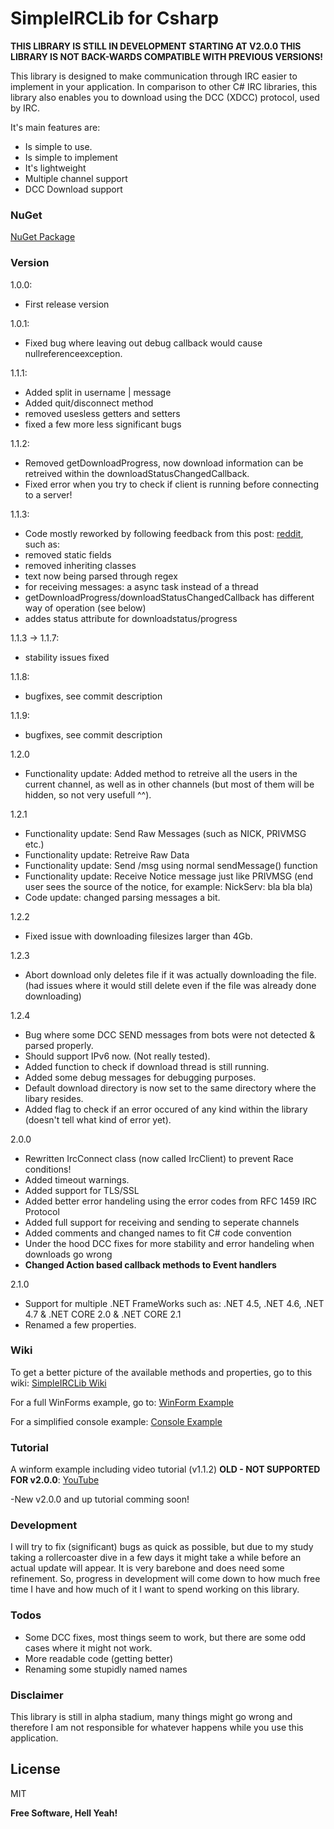 # SimpleIRCLib for Csharp
**THIS LIBRARY IS STILL IN DEVELOPMENT**
**STARTING AT V2.0.0 THIS LIBRARY IS NOT BACK-WARDS COMPATIBLE WITH PREVIOUS VERSIONS!**

This library is designed to make communication through IRC easier to implement in your application. In comparison to other C# IRC libraries, this library also enables you to download using the DCC (XDCC) protocol, used by IRC. 

It's main features are:

  - Is simple to use.
  - Is simple to implement
  - It's lightweight
  - Multiple channel support
  - DCC Download support

### NuGet
[NuGet Package](https://www.nuget.org/packages/SimpleIRCLib)

### Version
1.0.0:
- First release version

1.0.1:
- Fixed bug where leaving out debug callback would cause nullreferenceexception. 


1.1.1:
- Added split in username | message
- Added quit/disconnect method
- removed usesless getters and setters
- fixed a few more less significant bugs

1.1.2:
- Removed getDownloadProgress, now download information can be retreived within the  downloadStatusChangedCallback.
- Fixed error when you try to check if client is running before connecting to a server!

1.1.3:
- Code mostly reworked by following feedback from this post: [reddit](https://www.reddit.com/r/csharp/comments/452i80/simple_irc_library_with_dcc_download_option_d/), such as:
- removed static fields
- removed inheriting classes
- text now being parsed through regex
- for receiving messages: a async task instead of a thread
- getDownloadProgress/downloadStatusChangedCallback has different way of operation (see below)
- addes status attribute for downloadstatus/progress

1.1.3 -> 1.1.7:
- stability issues fixed

1.1.8:
- bugfixes, see commit description

1.1.9:
- bugfixes, see commit description

1.2.0
- Functionality update: Added method to retreive all the users in the current channel, as well as in other channels (but most of them will be hidden, so not very usefull ^^).

1.2.1
- Functionality update: Send Raw Messages (such as NICK, PRIVMSG etc.)
- Functionality update: Retreive Raw Data
- Functionality update: Send /msg using normal sendMessage() function
- Functionality update: Receive Notice message just like PRIVMSG (end user sees the source of the notice, for example: NickServ: bla bla bla)
- Code update: changed parsing messages a bit.

1.2.2
- Fixed issue with downloading filesizes larger than 4Gb.

1.2.3
- Abort download only deletes file if it was actually downloading the file.(had issues where it would still delete even if the file was already done downloading)
 
1.2.4
- Bug where some DCC SEND messages from bots were not detected & parsed properly. 
- Should support IPv6 now. (Not really tested).
- Added function to check if download thread is still running.
- Added some debug messages for debugging purposes.
- Default download directory is now set to the same directory where the libary resides.
- Added flag to check if an error occured of any kind within the library (doesn't tell what kind of error yet).

2.0.0
- Rewritten IrcConnect class (now called IrcClient) to prevent Race conditions!
- Added timeout warnings.
- Added support for TLS/SSL
- Added better error handeling using the error codes from RFC 1459 IRC Protocol
- Added full support for receiving and sending to seperate channels
- Added comments and changed names to fit C# code convention
- Under the hood DCC fixes for more stability and error handeling when downloads go wrong
- **Changed Action based callback methods to Event handlers**

2.1.0
- Support for multiple .NET FrameWorks such as: .NET 4.5, .NET 4.6, .NET 4.7 & .NET CORE 2.0 & .NET CORE 2.1
- Renamed a few properties.

### Wiki
To get a better picture of the available methods and properties, go to this wiki:
[SimpleIRCLib Wiki](https://github.com/EldinZenderink/SimpleIRCLib/wiki/SimpleIRCLib-Methods-Wiki#simpleirc)

For a full WinForms example, go to:
[WinForm Example](https://github.com/EldinZenderink/SimpleIRCLib/tree/master/FormExample)

For a simplified console example:
[Console Example](https://github.com/EldinZenderink/SimpleIRCLib/tree/master/IrcLibTest)

### Tutorial
A winform example including video tutorial (v1.1.2) **OLD - NOT SUPPORTED FOR v2.0.0**: 
[YouTube](https://www.youtube.com/watch?v=Y5JPdwFwoSI)

-New v2.0.0 and up tutorial comming soon!

### Development
I will try to fix (significant) bugs as quick as possible, but due to my study taking a rollercoaster dive in a few days it might take a while before an actual update will appear. It is very barebone and does need some refinement. So, progress in development will come down to how much free time I have and how much of it I want to spend working on this library.

### Todos

- Some DCC fixes, most things seem to work, but there are some odd cases where it might not work.
- More readable code (getting better)
- Renaming some stupidly named names 


### Disclaimer
This library is still in alpha stadium, many things might go wrong and therefore I am not 
responsible for whatever happens while you use this application.

License
----

MIT


**Free Software, Hell Yeah!**

